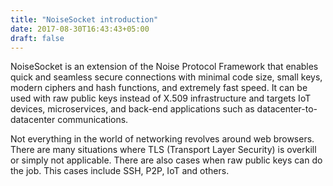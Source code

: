 ```yaml
---
title: "NoiseSocket introduction"
date: 2017-08-30T16:43:43+05:00
draft: false
---
```


NoiseSocket is an extension of the Noise Protocol Framework that enables quick and seamless secure connections with minimal code size, small keys, modern ciphers and hash functions, and extremely fast speed. It can be used with raw public keys instead of X.509 infrastructure and targets IoT devices, microservices, and back-end applications such as datacenter-to-datacenter communications.

Not everything in the world of networking revolves around web browsers.  There are many situations where TLS (Transport Layer Security) is overkill or simply not applicable. There are also cases when raw public keys can do the job. This cases include SSH, P2P, IoT and others.